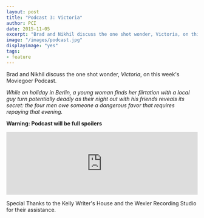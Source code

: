```yaml
---
layout: post
title: "Podcast 3: Victoria"
author: PCI
date: 2015-11-05
excerpt: "Brad and Nikhil discuss the one shot wonder, Victoria, on this week's Moviegoer Podcast. "
image: "/images/podcast.jpg"
displayimage: "yes"
tags: 
- feature
---
```


Brad and Nikhil discuss the one shot wonder, *Victoria*, on this week's Moviegoer Podcast. 

*While on holiday in Berlin, a young woman finds her flirtation with a local guy turn potentially deadly as their night out with his friends reveals its secret: the four men owe someone a dangerous favor that requires repaying that evening.*

**Warning: Podcast will be full spoilers**

<iframe width="100%" height="166" scrolling="no" frameborder="no" src="https://w.soundcloud.com/player/?url=https%3A//api.soundcloud.com/tracks/231690846&amp;color=ff5500&amp;auto_play=false&amp;hide_related=false&amp;show_comments=true&amp;show_user=true&amp;show_reposts=false"></iframe>

Special Thanks to the Kelly Writer's House and the Wexler Recording Studio for their assistance.
